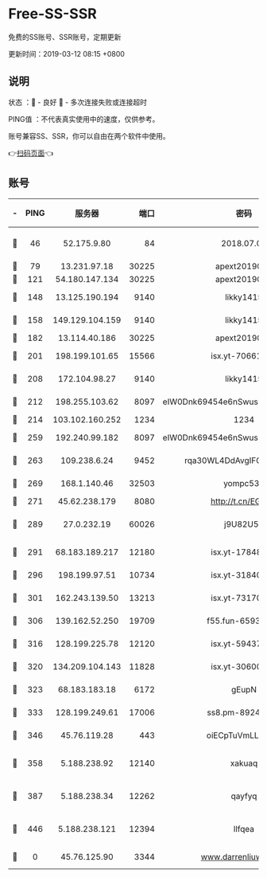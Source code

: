 # Free-SS-SSR

免费的SS账号、SSR账号，定期更新

更新时间：2019-03-12 08:15 +0800

## 说明

状态     ：🙂 - 良好 🙁 - 多次连接失败或连接超时

PING值   ：不代表真实使用中的速度，仅供参考。

账号兼容SS、SSR，你可以自由在两个软件中使用。

👉[扫码页面](https://liesauer.github.io/Free-SS-SSR/)👈

## 账号

|-|PING|服务器|端口|密码|加密方式|区域|
|:----:|:----:|:-----:|-----:|:----:|:----:|:----:|
|🙂|46|52.175.9.80|84|2018.07.07|chacha20-ietf-poly1305|HK|
|🙂|79|13.231.97.18|30225|apext2019006|chacha20|JP|
|🙂|121|54.180.147.134|30225|apext2019006|chacha20|KR|
|🙂|148|13.125.190.194|9140|likky1415|aes-256-cfb|KR|
|🙂|158|149.129.104.159|9140|likky1415|aes-256-cfb|HK|
|🙂|182|13.114.40.186|30225|apext2019006|chacha20|JP|
|🙂|201|198.199.101.65|15566|isx.yt-70661200|aes-256-cfb|US|
|🙂|208|172.104.98.27|9140|likky1415|aes-256-cfb|JP|
|🙂|212|198.255.103.62|8097|eIW0Dnk69454e6nSwuspv9DmS201tQ0D|aes-256-cfb|US|
|🙂|214|103.102.160.252|1234|1234|rc4-md5|JP|
|🙂|259|192.240.99.182|8097|eIW0Dnk69454e6nSwuspv9DmS201tQ0D|aes-256-cfb|US|
|🙂|263|109.238.6.24|9452|rqa30WL4DdAvgIFG6Fs3znzTa|aes-256-cfb|FR|
|🙂|269|168.1.140.46|32503|yompc535|aes-256-cfb|AU|
|🙂|271|45.62.238.179|8080|http://t.cn/EGJIyrl|rc4-md5|CA|
|🙂|289|27.0.232.19|60026|j9U82U53|xchacha20-ietf-poly1305|HK|
|🙂|291|68.183.189.217|12180|isx.yt-17848049|aes-256-cfb|SG|
|🙂|296|198.199.97.51|10734|isx.yt-31840098|aes-256-cfb|US|
|🙂|301|162.243.139.50|13213|isx.yt-73170206|aes-256-cfb|US|
|🙂|306|139.162.52.250|19709|f55.fun-65932073|aes-256-cfb|SG|
|🙂|316|128.199.225.78|12120|isx.yt-59437690|aes-256-cfb|SG|
|🙂|320|134.209.104.143|11828|isx.yt-30600384|aes-256-cfb|SG|
|🙂|323|68.183.183.18|6172|gEupN|aes-256-cfb|SG|
|🙂|333|128.199.249.61|17006|ss8.pm-89241157|aes-256-cfb|SG|
|🙂|346|45.76.119.28|443|oiECpTuVmLLxk4Ts|aes-256-cfb|AU|
|🙂|358|5.188.238.92|12140|xakuaq|chacha20-ietf-poly1305|BR|
|🙂|387|5.188.238.34|12262|qayfyq|chacha20-ietf-poly1305|BR|
|🙂|446|5.188.238.121|12394|llfqea|chacha20-ietf-poly1305|BR|
|🙁|0|45.76.125.90|3344|www.darrenliuwei.com|aes-256-cfb|AU|
